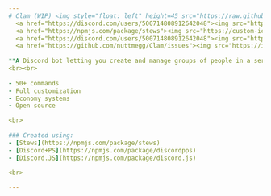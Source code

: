 ```yaml
---
# Clam (WIP) <img style="float: left" height=45 src="https://raw.githubusercontent.com/nuttmegg/Clam/main/src/assets/images/icon_transparent.png">
  <a href="https://discord.com/users/500714808912642048"><img src="https://img.shields.io/badge/Created%20by-nutmeg%236868-blue?style=flat&color=FF523A&logo=discord&logoColor=white" alt="created by nutmeg#6868"></a>
  <a href="https://npmjs.com/package/stews"><img src="https://custom-icon-badges.demolab.com/badge/Stews-v1.6.5-orange.svg?logo=stew&logoColor=white" alt="stews version"></a>
  <a href="https://discord.com/users/500714808912642048"><img src="https://img.shields.io/badge/Invite%20to%20server-blue?style=flat&color=blue&logo=discord&logoColor=white" alt="invite to server"></a>
  <a href="https://github.com/nuttmegg/Clam/issues"><img src="https://img.shields.io/github/issues/nuttmegg/Clam?style=flat" alt="issues"></a>
  
**A Discord bot letting you create and manage groups of people in a server**
<br><br>
    
- 50+ commands
- Full customization
- Economy systems
- Open source

<br>
    
### Created using:
- [Stews](https://npmjs.com/package/stews)
- [Discord+PS](https://npmjs.com/package/discordpps)
- [Discord.JS](https://npmjs.com/package/discord.js)
    
<br>

---
```

